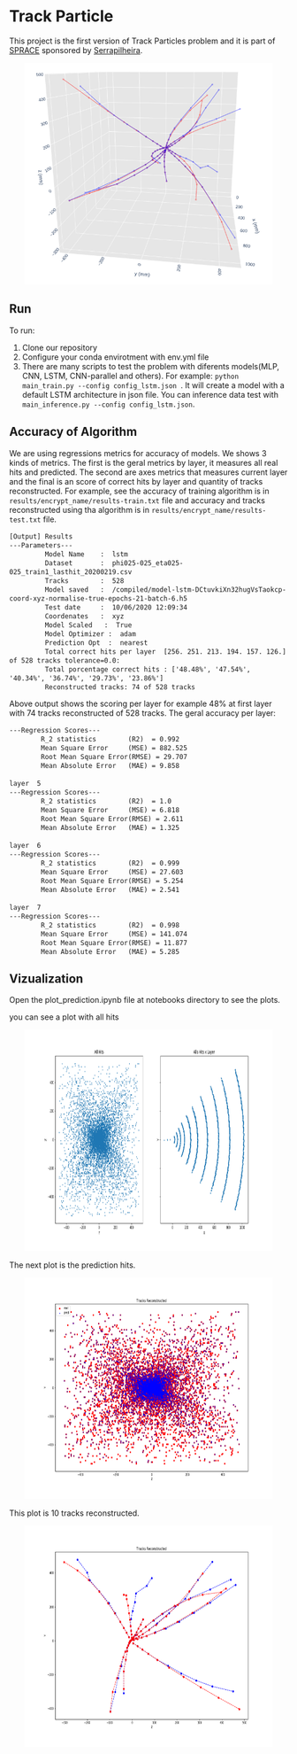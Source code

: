 # Track Particle
This project is the first version of Track Particles problem and it is part of [SPRACE](https://sprace.org.br/) sponsored by [Serrapilheira](https://serrapilheira.org/). 
<p align="center">
	 <img width="450" height="400" src="./imgs/internal_reconstruction_3d.png"></img>
</p>

## Run
To run:
1. Clone our repository
2. Configure your conda envirotment with env.yml file
3. There are many scripts to test the problem with diferents models(MLP, CNN, LSTM, CNN-parallel and others). For example: `python main_train.py --config config_lstm.json `. It will create a model with a default LSTM architecture in json file. You can inference data test with ` main_inference.py --config config_lstm.json `.

## Accuracy of Algorithm
We are using regressions metrics for accuracy of models. We shows 3 kinds of metrics. The first is the geral metrics by layer, it measures all real hits and predicted. The second are axes metrics that measures current layer and the final is an score of correct hits by layer and quantity of tracks reconstructed. For example, see the accuracy of training algorithm is in `results/encrypt_name/results-train.txt`  file and accuracy and tracks reconstructed using tha algorithm is in `results/encrypt_name/results-test.txt` file. 

```
[Output] Results 
---Parameters--- 
         Model Name    :  lstm
         Dataset       :  phi025-025_eta025-025_train1_lasthit_20200219.csv
         Tracks        :  528
         Model saved   :  /compiled/model-lstm-DCtuvkiXn32hugVsTaokcp-coord-xyz-normalise-true-epochs-21-batch-6.h5
         Test date     :  10/06/2020 12:09:34
         Coordenates   :  xyz
         Model Scaled   :  True
         Model Optimizer :  adam
         Prediction Opt  :  nearest
         Total correct hits per layer  [256. 251. 213. 194. 157. 126.] of 528 tracks tolerance=0.0: 
         Total porcentage correct hits : ['48.48%', '47.54%', '40.34%', '36.74%', '29.73%', '23.86%']
         Reconstructed tracks: 74 of 528 tracks

```
Above output shows the scoring per layer for example 48% at first layer with 74 tracks reconstructed of 528 tracks.
The geral accuracy per layer:

```
---Regression Scores--- 
        R_2 statistics        (R2)  = 0.992
        Mean Square Error     (MSE) = 882.525
        Root Mean Square Error(RMSE) = 29.707
        Mean Absolute Error   (MAE) = 9.858

layer  5
---Regression Scores--- 
        R_2 statistics        (R2)  = 1.0
        Mean Square Error     (MSE) = 6.818
        Root Mean Square Error(RMSE) = 2.611
        Mean Absolute Error   (MAE) = 1.325

layer  6
---Regression Scores--- 
        R_2 statistics        (R2)  = 0.999
        Mean Square Error     (MSE) = 27.603
        Root Mean Square Error(RMSE) = 5.254
        Mean Absolute Error   (MAE) = 2.541

layer  7
---Regression Scores--- 
        R_2 statistics        (R2)  = 0.998
        Mean Square Error     (MSE) = 141.074
        Root Mean Square Error(RMSE) = 11.877
        Mean Absolute Error   (MAE) = 5.285
```

## Vizualization
Open the plot_prediction.ipynb file at notebooks directory to see the plots.

you can see a plot with all hits
<p align="center">
         <img width="450" height="400" src="./imgs/all_hits_per_layer.png"></img>
</p>

The next plot is the prediction hits.
<p align="center">
         <img width="450" height="400" src="./imgs/all_tracks_pred.png"></img>
</p>

This plot is 10 tracks reconstructed.
<p align="center">
         <img width="450" height="400" src="./imgs/internal_reconstruction_cartesian_zy.png"></img>
</p>